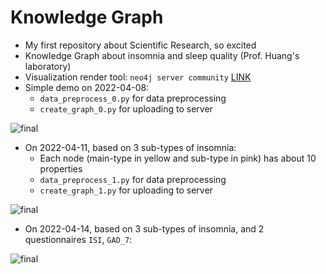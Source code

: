 # Knowledge Graph

- My first repository about Scientific Research, so excited
- Knowledge Graph about insomnia and sleep quality (Prof. Huang's laboratory)
- Visualization render tool: `neo4j server community` [LINK](https://neo4j.com/)
- Simple demo on 2022-04-08: 
  - `data_preprocess_0.py` for data preprocessing
  - `create_graph_0.py` for uploading to server

![final](https://github.com/lebronlihd/knowledge_graph/blob/main/images/graph.svg)

- On 2022-04-11, based on 3 sub-types of insomnia:
  - Each node (main-type in yellow and sub-type in pink) has about 10 properties
  - `data_preprocess_1.py` for data preprocessing
  - `create_graph_1.py` for uploading to server

![final](https://github.com/lebronlihd/knowledge_graph/blob/main/images/graph_20220411.svg)

- On 2022-04-14, based on 3 sub-types of insomnia, and 2 questionnaires `ISI`, `GAD_7`:

![final](https://github.com/lebronlihd/knowledge_graph/blob/main/images/graph_20220414.svg)
